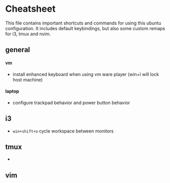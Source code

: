 # Cheatsheet

This file contains important shortcuts and commands for using this ubuntu
configuration. It includes default keybindings, but also some custom remaps for
i3, tmux and nvim.

## general
#### vm
- install enhanced keyboard when using vm ware player
(win+l will lock host machine)

#### laptop
- configure trackpad behavior and power button behavior

## i3
- ```win+shift+o``` cycle workspace between monitors

## tmux
- ```

## vim

